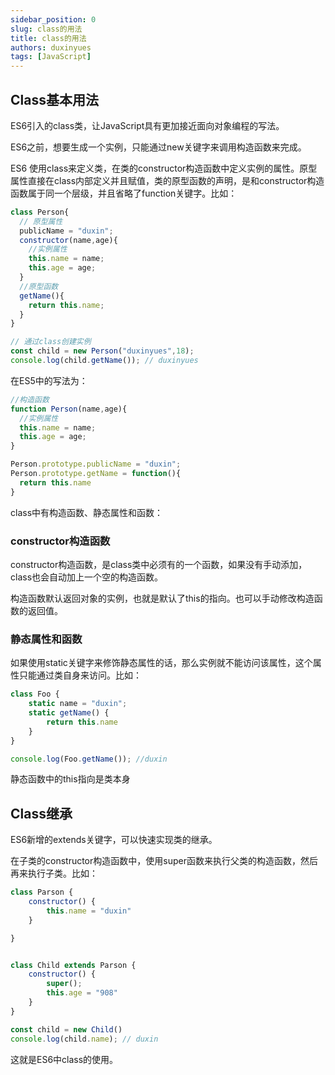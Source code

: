 ```yaml
---
sidebar_position: 0
slug: class的用法
title: class的用法
authors: duxinyues
tags: [JavaScript]
---
```


<!--
 * @Author: duxinyues yongyuan253015@gmail.com
 * @Date: 2023-03-05 00:02:03
 * @LastEditors: duxinyues yongyuan253015@gmail.com
 * @LastEditTime: 2023-03-05 20:20:30
 * @FilePath: \blog\blog\javascript\es6202303050001.md
 * @Description: 
 * Copyright (c) 2023 by ${duxinyues} email: ${yongyuan253015@gmail.com}, All Rights Reserved.
-->

## Class基本用法

ES6引入的class类，让JavaScript具有更加接近面向对象编程的写法。

ES6之前，想要生成一个实例，只能通过new关键字来调用构造函数来完成。

ES6 使用class来定义类，在类的constructor构造函数中定义实例的属性。原型属性直接在class内部定义并且赋值，类的原型函数的声明，是和constructor构造函数属于同一个层级，并且省略了function关键字。比如：

```javascript
class Person{
  // 原型属性
  publicName = "duxin";
  constructor(name,age){
    //实例属性
    this.name = name;
    this.age = age;
  }
  //原型函数
  getName(){
    return this.name;
  }
}

// 通过class创建实例
const child = new Person("duxinyues",18);
console.log(child.getName()); // duxinyues
```

在ES5中的写法为：

```javascript
//构造函数
function Person(name,age){
  //实例属性
  this.name = name;
  this.age = age;
}

Person.prototype.publicName = "duxin";
Person.prototype.getName = function(){
  return this.name
}
```

class中有构造函数、静态属性和函数：

### constructor构造函数

constructor构造函数，是class类中必须有的一个函数，如果没有手动添加，class也会自动加上一个空的构造函数。

构造函数默认返回对象的实例，也就是默认了this的指向。也可以手动修改构造函数的返回值。

### 静态属性和函数

如果使用static关键字来修饰静态属性的话，那么实例就不能访问该属性，这个属性只能通过类自身来访问。比如：

```javascript
class Foo {
    static name = "duxin";
    static getName() {
        return this.name
    }
}

console.log(Foo.getName()); //duxin
```

静态函数中的this指向是类本身

## Class继承

ES6新增的extends关键字，可以快速实现类的继承。

在子类的constructor构造函数中，使用super函数来执行父类的构造函数，然后再来执行子类。比如：

```javascript
class Parson {
    constructor() {
        this.name = "duxin"
    }

}


class Child extends Parson {
    constructor() {
        super();
        this.age = "908"
    }
}

const child = new Child()
console.log(child.name); // duxin
```

这就是ES6中class的使用。
